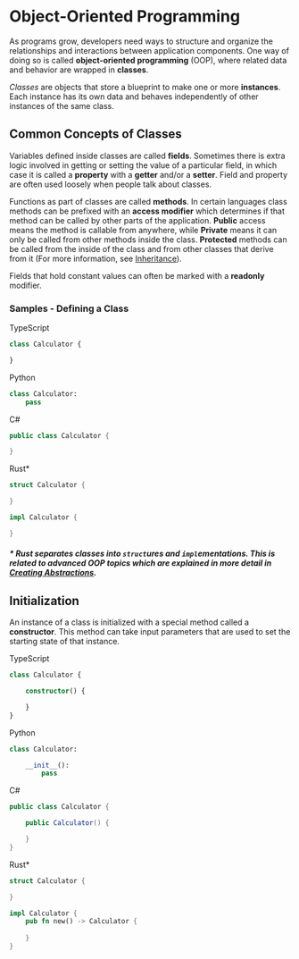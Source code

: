 # Object-Oriented Programming
As programs grow, developers need ways to structure and organize the relationships and interactions between application components. One way of doing so is called **object-oriented programming** (OOP), where related data and behavior are wrapped in **classes**.

_Classes_ are objects that store a blueprint to make one or more **instances**. Each instance has its own data and behaves independently of other instances of the same class.

## Common Concepts of Classes
Variables defined inside classes are called **fields**. Sometimes there is extra logic involved in getting or setting the value of a particular field, in which case it is called a **property** with a **getter** and/or a **setter**. Field and property are often used loosely when people talk about classes.

Functions as part of classes are called **methods**. In certain languages class methods can be prefixed with an **access modifier** which determines if that method can be called by other parts of the application. **Public** access means the method is callable from anywhere, while **Private** means it can only be called from other methods inside the class. **Protected** methods can be called from the inside of the class and from other classes that derive from it (For more information, see [Inheritance](interactiond.md)). 

Fields that hold constant values can often be marked with a **readonly** modifier.


### Samples - Defining a Class

TypeScript
```typescript
class Calculator {

}
```

Python
```python
class Calculator:
    pass
```

C#
```csharp
public class Calculator {

}
```

Rust*
```rust
struct Calculator {

}

impl Calculator {

}
```
##### * Rust separates classes into `struct`ures and `impl`ementations. This is related to advanced OOP topics which are explained in more detail in [Creating Abstractions](interactions.md).

## Initialization
An instance of a class is initialized with a special method called a **constructor**. This method can take input parameters that are used to set the starting state of that instance.

TypeScript
```typescript
class Calculator {

    constructor() {

    }
}
```

Python
```python
class Calculator:

    __init__():
        pass
```

C#
```csharp
public class Calculator {

    public Calculator() {

    }
}
```

Rust*
```rust
struct Calculator {

}

impl Calculator {
    pub fn new() -> Calculator {
        
    }
}
```